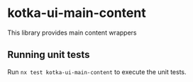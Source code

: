 # kotka-ui-main-content

This library provides main content wrappers

## Running unit tests

Run `nx test kotka-ui-main-content` to execute the unit tests.

